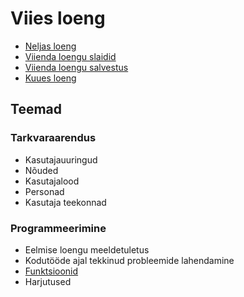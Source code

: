 # Viies loeng

- [Neljas loeng](../Lesson-04/README.md)
- [Viienda loengu slaidid](Slides.md)
- [Viienda loengu salvestus]()
- [Kuues loeng](../Lesson-06/README.md)

## Teemad

### Tarkvaraarendus

- Kasutajauuringud
- Nõuded
- Kasutajalood
- Personad
- Kasutaja teekonnad

### Programmeerimine

- Eelmise loengu meeldetuletus
- Kodutööde ajal tekkinud probleemide lahendamine
- [Funktsioonid](./Topics/Functions/README.md)
- Harjutused
